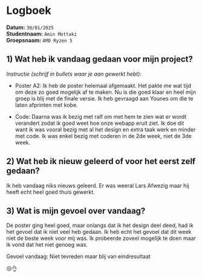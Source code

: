 # Logboek

**Datum:** `30/01/2025`  
**Studentnaam:** `Amin Mottaki`  
**Groepsnaam:** `AMD Ryzen 5`


## 1) Wat heb ik vandaag gedaan voor mijn project?

*Instructie (schrijf in bullets waar je aan gewerkt hebt):*  

- Poster A2: Ik heb de poster helemaal afgemaakt. Het pakte me wat tijd om deze zo goed mogelijk af te maken. Nu is die goed klaar en heel mijn groep is blij met de finale versie. Ik heb gevraagd aan Younes om die te laten afprinten met kobe.

- Code: Daarna was ik bezig met ralf om met hem te zien wat er wordt verandert zodat ik goed weet hoe onze webapp eruit ziet. Ik doe dit want ik was vooral bezig met al het design en extra taak werk en minder met code. Ik was enkel bezig met coderen in de 2de week, niet de 3de week.

>
## 2) Wat heb ik nieuw geleerd of voor het eerst zelf gedaan?
Ik heb vandaag niks nieuws geleerd. Er was weeral Lars Afwezig maar hij heeft echt heel goed thuis gewerkt.


## 3) Wat is mijn gevoel over vandaag?
De poster ging heel goed, maar onlangs dat ik het design deel deed, had ik het gevoel dat ik niet veel heb gedaan. Ik heb echt het gevoel dat dit week niet de beste week voor mij was. Ik probeerde zoveel mogelijk te doen maar ik vond dat het niet genoeg was.

Gevoel vandaag: Niet tevreden maar blij van eindresultaat

😒👌

